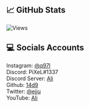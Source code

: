## &#x1f4c8; GitHub Stats

![Views](https://gpvc.arturio.dev/14d9) 

## &#x1F4BB; Socials Accounts

Instagram: [@q97l](https://instagram.com/q97l)
<br>
Discord: PiXeL#1337
<br>
Discord Server: [Ali](https://discord.gg/ali)
<br>
Github: [14d9](https://github.com/14d9)
<br>
Twitter: [@ejju](https://twitter.com/ejju)
<br>
YouTube: [Ali](https://youtube.com/channel/UC63mgG7qoa8K3qnz7Geayvw)
